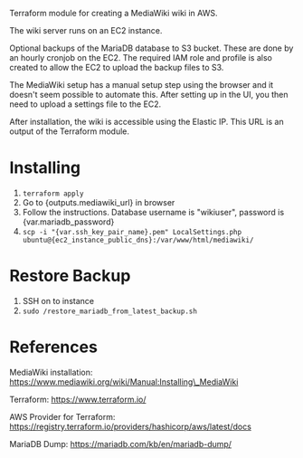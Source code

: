 Terraform module for creating a MediaWiki wiki in AWS.

The wiki server runs on an EC2 instance.

Optional backups of the MariaDB database to S3 bucket. These are done by an hourly cronjob on
the EC2. The required IAM role and profile is also created to allow the EC2 to upload the backup
files to S3.

The MediaWiki setup has a manual setup step using the browser and it doesn't seem possible to
automate this. After setting up in the UI, you then need to upload a settings file to the EC2.

After installation, the wiki is accessible using the Elastic IP. This URL is an output of the
Terraform module.

# Installing

1. `terraform apply`
1. Go to {outputs.mediawiki\_url} in browser
1. Follow the instructions. Database username is "wikiuser", password is {var.mariadb\_password}
1. `scp -i "{var.ssh_key_pair_name}.pem" LocalSettings.php ubuntu@{ec2_instance_public_dns}:/var/www/html/mediawiki/`

# Restore Backup

1. SSH on to instance
1. `sudo /restore_mariadb_from_latest_backup.sh`

# References

MediaWiki installation: https://www.mediawiki.org/wiki/Manual:Installing\_MediaWiki

Terraform: https://www.terraform.io/

AWS Provider for Terraform: https://registry.terraform.io/providers/hashicorp/aws/latest/docs

MariaDB Dump: https://mariadb.com/kb/en/mariadb-dump/
